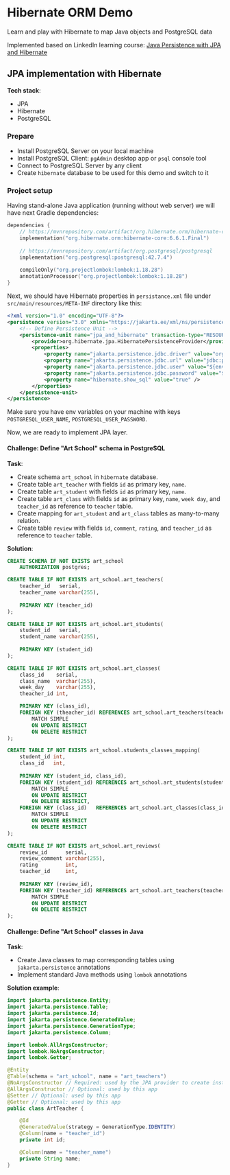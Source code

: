 # Hibernate ORM Demo

Learn and play with Hibernate to map Java objects and PostgreSQL data

Implemented based on LinkedIn learning course:
[Java Persistence with JPA and Hibernate](https://www.linkedin.com/learning/java-persistence-with-jpa-and-hibernate)

## JPA implementation with Hibernate

**Tech stack**:
- JPA
- Hibernate
- PostgreSQL

### Prepare

- Install PostgreSQL Server on your local machine
- Install PostgreSQL Client: `pgAdmin` desktop app or `psql` console tool
- Connect to PostgreSQL Server by any client
- Create `hibernate` database to be used for this demo and switch to it

### Project setup

Having stand-alone Java application (running without web server) we will have next Gradle dependencies:

```kotlin
dependencies {
    // https://mvnrepository.com/artifact/org.hibernate.orm/hibernate-core
    implementation("org.hibernate.orm:hibernate-core:6.6.1.Final")
    
    // https://mvnrepository.com/artifact/org.postgresql/postgresql
    implementation("org.postgresql:postgresql:42.7.4")
    
    compileOnly("org.projectlombok:lombok:1.18.28")
    annotationProcessor("org.projectlombok:lombok:1.18.28")
}
```

Next, we should have Hibernate properties in `persistance.xml` file
under `src/main/resources/META-INF` directory like this:

```xml
<?xml version="1.0" encoding="UTF-8"?>
<persistence version="3.0" xmlns="https://jakarta.ee/xml/ns/persistence" xmlns:xsi="http://www.w3.org/2001/XMLSchema-instance" xsi:schemaLocation="https://jakarta.ee/xml/ns/persistence https://jakarta.ee/xml/ns/persistence/persistence_3_0.xsd">
    <!-- Define Persistence Unit -->
    <persistence-unit name="jpa_and_hibernate" transaction-type="RESOURCE_LOCAL">
        <provider>org.hibernate.jpa.HibernatePersistenceProvider</provider>
        <properties>
            <property name="jakarta.persistence.jdbc.driver" value="org.postgresql.Driver" />
            <property name="jakarta.persistence.jdbc.url" value="jdbc:postgresql://localhost:5432/hibernate" />
            <property name="jakarta.persistence.jdbc.user" value="${env.POSTGRESQL_USER_NAME}" />
            <property name="jakarta.persistence.jdbc.password" value="${env.POSTGRESQL_USER_PASSWORD}" />
            <property name="hibernate.show_sql" value="true" />
        </properties>
    </persistence-unit>
</persistence>
```

Make sure you have env variables on your machine with keys `POSTGRESQL_USER_NAME`, `POSTGRESQL_USER_PASSWORD`.

Now, we are ready to implement JPA layer.

#### Challenge: Define "Art School" schema in PostgreSQL

**Task**:
- Create schema `art_school` in `hibernate` database.
- Create table `art_teacher` with fields `id` as primary key, `name`.
- Create table `art_student` with fields `id` as primary key, `name`.
- Create table `art_class` with fields `id` as primary key, `name`, `week day`,
  and `teacher_id` as reference to `teacher` table.
- Create mapping for `art_student` and `art_class` tables as many-to-many relation.
- Create table `review` with fields `id`, `comment`, `rating`,
  and `teacher_id` as reference to `teacher` table.

**Solution**:
```sql
CREATE SCHEMA IF NOT EXISTS art_school
    AUTHORIZATION postgres;
```
```sql
CREATE TABLE IF NOT EXISTS art_school.art_teachers(
    teacher_id   serial,
    teacher_name varchar(255),
    
    PRIMARY KEY (teacher_id)
);
```
```sql
CREATE TABLE IF NOT EXISTS art_school.art_students(
    student_id   serial,
    student_name varchar(255),
    
    PRIMARY KEY (student_id)
);
```
```sql
CREATE TABLE IF NOT EXISTS art_school.art_classes(
    class_id    serial,
    class_name  varchar(255),
    week_day    varchar(255),
    theacher_id int,

    PRIMARY KEY (class_id),
    FOREIGN KEY (theacher_id) REFERENCES art_school.art_teachers(teacher_id) 
        MATCH SIMPLE 
        ON UPDATE RESTRICT
        ON DELETE RESTRICT
);
```
```sql
CREATE TABLE IF NOT EXISTS art_school.students_classes_mapping(
    student_id int,
    class_id   int,
    
    PRIMARY KEY (student_id, class_id),
    FOREIGN KEY (student_id) REFERENCES art_school.art_students(student_id) 
        MATCH SIMPLE 
        ON UPDATE RESTRICT
        ON DELETE RESTRICT,
    FOREIGN KEY (class_id)   REFERENCES art_school.art_classes(class_id)
        MATCH SIMPLE 
        ON UPDATE RESTRICT
        ON DELETE RESTRICT
);
```
```sql
CREATE TABLE IF NOT EXISTS art_school.art_reviews(
    review_id      serial,
    review_comment varchar(255),
    rating         int,
    teacher_id     int,
    
    PRIMARY KEY (review_id),
    FOREIGN KEY (teacher_id) REFERENCES art_school.art_teachers(teacher_id)
        MATCH SIMPLE
        ON UPDATE RESTRICT
        ON DELETE RESTRICT
);
``` 

#### Challenge: Define "Art School" classes in Java

**Task**:

- Create Java classes to map corresponding tables using `jakarta.persistence` annotations
- Implement standard Java methods using `lombok` annotations

**Solution example**:

```java
import jakarta.persistence.Entity;
import jakarta.persistence.Table;
import jakarta.persistence.Id;
import jakarta.persistence.GeneratedValue;
import jakarta.persistence.GenerationType;
import jakarta.persistence.Column;

import lombok.AllArgsConstructor;
import lombok.NoArgsConstructor;
import lombok.Getter;

@Entity
@Table(schema = "art_school", name = "art_teachers")
@NoArgsConstructor // Required: used by the JPA provider to create instances of the entity using reflection
@AllArgsConstructor // Optional: used by this app
@Setter // Optional: used by this app
@Getter // Optional: used by this app
public class ArtTeacher {

    @Id
    @GeneratedValue(strategy = GenerationType.IDENTITY)
    @Column(name = "teacher_id")
    private int id;

    @Column(name = "teacher_name")
    private String name;
}
```

